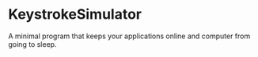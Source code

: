 # KeystrokeSimulator
A minimal program that keeps your applications online and computer from going to sleep.
